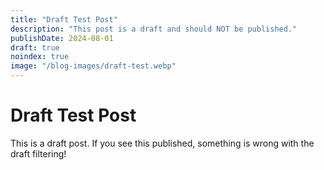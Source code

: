 ```yaml
---
title: "Draft Test Post"
description: "This post is a draft and should NOT be published."
publishDate: 2024-08-01
draft: true
noindex: true
image: "/blog-images/draft-test.webp"
---
```


# Draft Test Post

This is a draft post. If you see this published, something is wrong with the draft filtering!
